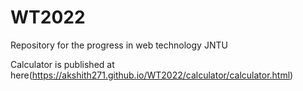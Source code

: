 # WT2022
Repository for the progress in web technology JNTU

Calculator is published at here(https://akshith271.github.io/WT2022/calculator/calculator.html)
